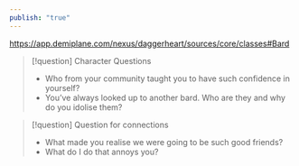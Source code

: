 ```yaml
---
publish: "true"
---
```

https://app.demiplane.com/nexus/daggerheart/sources/core/classes#Bard

> [!question] Character Questions
> * Who from your community taught you to have such confidence in yourself?
> * You’ve always looked up to another bard. Who are they and why do you idolise them?

> [!question] Question for connections
>  * What made you realise we were going to be such good friends?
>  * What do I do that annoys you?
